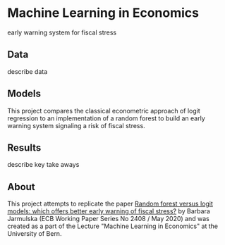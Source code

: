 # Machine Learning in Economics

early warning system for fiscal stress

## Data

describe data

## Models

This project compares the classical econometric approach of logit regression to
an implementation of a random forest to build an early warning system signaling
a risk of fiscal stress.

## Results

describe key take aways

## About

This project attempts to replicate the paper [Random forest versus logit models:
which offers better early warning of fiscal stress?](https://www.ecb.europa.eu/pub/pdf/scpwps/ecb.wp2408~aa6b05aed7.en.pdf)
by Barbara Jarmulska (ECB Working Paper Series No 2408 / May 2020) and was created
as a part of the Lecture "Machine Learning in Economics" at the University of Bern.
